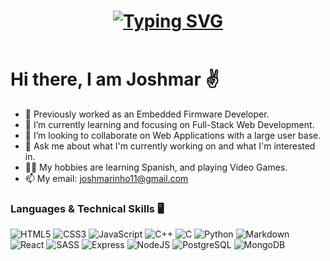 <header>
  <h1 align="center">
    <a href="https://git.io/typing-svg"><img src="https://readme-typing-svg.demolab.com?font=Fira+Code&weight=500&size=19&pause=1000&color=1A6EDF&center=true&vCenter=true&random=false&width=435&lines=Software+Engineer;Aspiring+Full+Stack+Developer;Front-end+and+back-end+%3A)" alt="Typing SVG" />
  </a>
  </h1>
</header>


# Hi there, I am Joshmar ✌️

* 🤖 Previously worked as an Embedded Firmware Developer.
* 🎨 I’m currently learning and focusing on Full-Stack Web Development.
* 👯 I’m looking to collaborate on Web Applications with a large user base.
* 💬 Ask me about what I'm currently working on and what I'm interested in.
* 🤸🏻 My hobbies are learning Spanish, and playing Video Games.
* 📫 My email: joshmarinho11@gmail.com

### Languages & Technical Skills 🖥️
<!-- Languages -->
<section id="lang">
  <img alt="HTML5" src="https://img.shields.io/badge/HTML5-%23fce5cd?style=for-the-badge&logo=html5&logoColor=%23E34F26">
  <img alt="CSS3" src="https://img.shields.io/badge/CSS3-%23e7f7fa?style=for-the-badge&logo=css3&logoColor=%231572B6">
  <img alt="JavaScript" src="https://img.shields.io/badge/JavaScript-%232B2728?style=for-the-badge&logo=javascript&logoColor=%23FFFF00">
  <img alt="C++" src="https://img.shields.io/badge/C%2B%2B-%2300599C?style=for-the-badge&logo=cplusplus">
  <img alt="C" src="https://img.shields.io/badge/C-%2300599C?style=for-the-badge&logo=c&logoColor=white">
  <img alt="Python" src="https://img.shields.io/badge/Python-%23F7DF1E?style=for-the-badge&logo=python&logoColor=black">
  <img alt="Markdown" src="https://img.shields.io/badge/Markdown-%23bcbcbc?style=for-the-badge&logo=markdown&logoColor=%23000000">
<br>
  
<!-- Frameworks/Technologies -->
<section id="frm">
  <img alt="React" src="https://img.shields.io/badge/React-%2361DAFB?style=for-the-badge&logo=react&logoColor=black">
  <img alt="SASS" src="https://img.shields.io/badge/sass-%23eee?style=for-the-badge&logo=sass">
  <img alt="Express" src="https://img.shields.io/badge/Express-%23e7e1da?style=for-the-badge&logo=express&logoColor=black">
  <img alt="NodeJS" src="https://img.shields.io/badge/Node.js-%23eeeeee?style=for-the-badge&logo=nodedotjs&logoColor=%23339933">
  <img alt="PostgreSQL" src="https://img.shields.io/badge/PostgreSQL-%23d3d3d3?style=for-the-badge&logo=postgresql&logoColor=%234169E1">
  <img alt="MongoDB" src="https://img.shields.io/badge/MongoDB-%23d7eaab?style=for-the-badge&logo=mongodb&logoColor=%2347A248">
<br>

<!--
**kahalagan00/kahalagan00** is a ✨ _special_ ✨ repository because its `README.md` (this file) appears on your GitHub profile.

